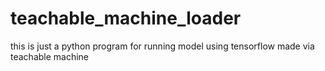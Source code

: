 # teachable_machine_loader
this is just a python program for running model using tensorflow made via teachable machine
